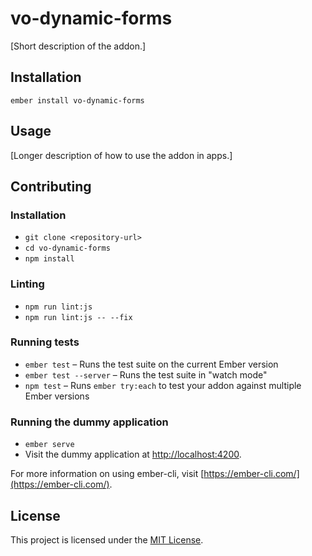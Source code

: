 vo-dynamic-forms
==============================================================================

[Short description of the addon.]

Installation
------------------------------------------------------------------------------

```
ember install vo-dynamic-forms
```


Usage
------------------------------------------------------------------------------

[Longer description of how to use the addon in apps.]


Contributing
------------------------------------------------------------------------------

### Installation

* `git clone <repository-url>`
* `cd vo-dynamic-forms`
* `npm install`

### Linting

* `npm run lint:js`
* `npm run lint:js -- --fix`

### Running tests

* `ember test` – Runs the test suite on the current Ember version
* `ember test --server` – Runs the test suite in "watch mode"
* `npm test` – Runs `ember try:each` to test your addon against multiple Ember versions

### Running the dummy application

* `ember serve`
* Visit the dummy application at [http://localhost:4200](http://localhost:4200).

For more information on using ember-cli, visit [https://ember-cli.com/](https://ember-cli.com/).

License
------------------------------------------------------------------------------

This project is licensed under the [MIT License](LICENSE.md).

